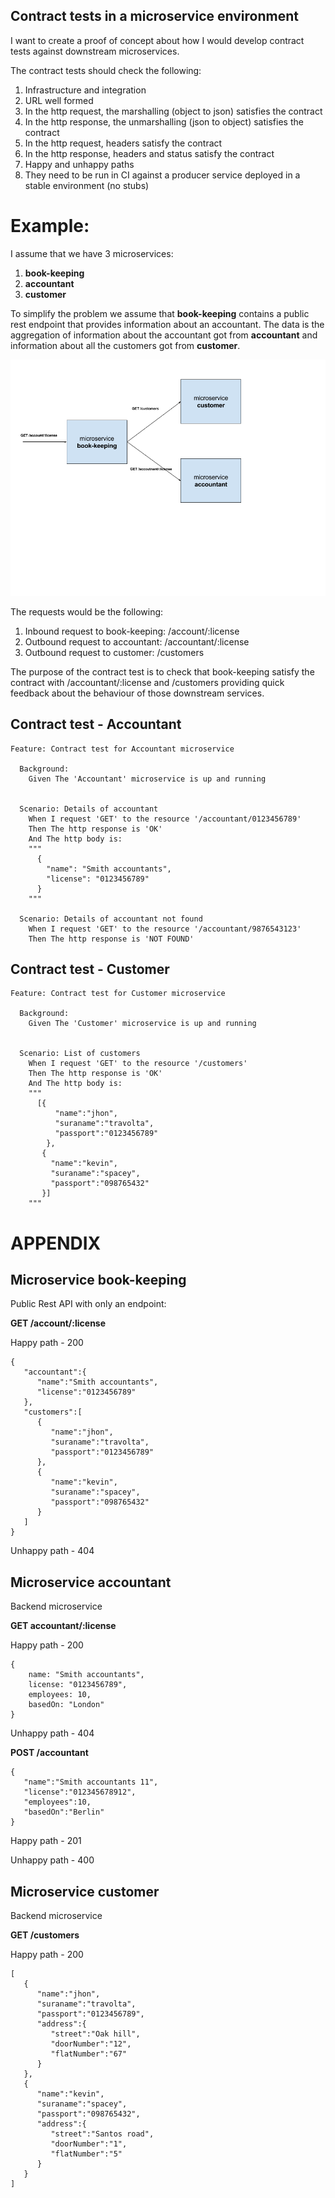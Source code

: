 Contract tests in a microservice environment
-------------------------------------------
I want to create a proof of concept about how I would develop contract tests against downstream microservices. 

The contract tests should check the following:

1. Infrastructure and integration
2. URL well formed
3. In the http request, the marshalling (object to json) satisfies the contract
4. In the http response, the unmarshalling (json to object) satisfies the contract
5. In the http request, headers satisfy the contract
6. In the http response, headers and status satisfy the contract
7. Happy and unhappy paths
8. They need to be run in CI against a producer service deployed in a stable environment (no stubs)

Example:
=======
I assume that we have 3 microservices:

1. **book-keeping**
2. **accountant**
3. **customer**

To simplify the problem we assume that **book-keeping** contains a public rest endpoint that provides information about an accountant. The data is the aggregation of information about the accountant got from **accountant** and information about all the customers got from **customer**.

![alt tag](https://github.com/avilaplana/microservice_contract_tests/blob/master/book-keeping/doc/microservice-contract.png)

The requests would be the following:

1. Inbound request to book-keeping: /account/:license
2. Outbound request to accountant: /accountant/:license
3. Outbound request to customer: /customers

The purpose of the contract test is to check that book-keeping  satisfy the contract with /accountant/:license and /customers providing quick feedback about the behaviour of those downstream services.

Contract test - Accountant
--------------------------
```
Feature: Contract test for Accountant microservice

  Background:
    Given The 'Accountant' microservice is up and running


  Scenario: Details of accountant
    When I request 'GET' to the resource '/accountant/0123456789'
    Then The http response is 'OK'
    And The http body is:
    """
      {
        "name": "Smith accountants",
        "license": "0123456789"
      }
    """

  Scenario: Details of accountant not found
    When I request 'GET' to the resource '/accountant/9876543123'
    Then The http response is 'NOT FOUND'

```

Contract test - Customer
--------------------------
```
Feature: Contract test for Customer microservice

  Background:
    Given The 'Customer' microservice is up and running


  Scenario: List of customers
    When I request 'GET' to the resource '/customers'
    Then The http response is 'OK'
    And The http body is:
    """
      [{
          "name":"jhon",
          "suraname":"travolta",
          "passport":"0123456789"
        },
       {
         "name":"kevin",
         "suraname":"spacey",
         "passport":"098765432"
       }]
    """

```

APPENDIX
========

Microservice book-keeping
-------------------------

Public Rest API with only an endpoint:

**GET        /account/:license**

Happy path - 200

```
{
   "accountant":{
      "name":"Smith accountants",
      "license":"0123456789"
   },
   "customers":[
      {
         "name":"jhon",
         "suraname":"travolta",
         "passport":"0123456789"
      },
      {
         "name":"kevin",
         "suraname":"spacey",
         "passport":"098765432"
      }
   ]
}
```

Unhappy path - 404

Microservice accountant
-----------------------

Backend microservice

**GET accountant/:license**

Happy path - 200

```
{
    name: "Smith accountants",
    license: "0123456789",
    employees: 10,
    basedOn: "London"
}
```

Unhappy path - 404

**POST        /accountant**

```
{
   "name":"Smith accountants 11",
   "license":"012345678912",
   "employees":10,
   "basedOn":"Berlin"
}
```

Happy path - 201

Unhappy path - 400


Microservice customer
---------------------

Backend microservice

**GET /customers**

Happy path - 200

```
[
   {
      "name":"jhon",
      "suraname":"travolta",
      "passport":"0123456789",
      "address":{
         "street":"Oak hill",
         "doorNumber":"12",
         "flatNumber":"67"
      }
   },
   {
      "name":"kevin",
      "suraname":"spacey",
      "passport":"098765432",
      "address":{
         "street":"Santos road",
         "doorNumber":"1",
         "flatNumber":"5"
      }
   }
]

```
